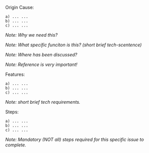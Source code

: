 Origin Cause:

    a) ... ...
    b) ... ...
    c) ... ...

*Note: Why we need this?*

*Note: What specific funciton is this? (short brief tech-scentence)*

*Note: Where has been discussed?*

*Note: Reference is very important!*

Features:

    a) ... ...
    b) ... ...
    c) ... ...

*Note: short brief tech requirements.*

Steps:

    a) ... ...
    b) ... ...
    c) ... ...

*Note: Mandatory (NOT all) steps required for this specific issue to complete.*
